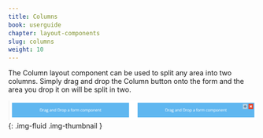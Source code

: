 ```yaml
---
title: Columns
book: userguide
chapter: layout-components
slug: columns
weight: 10
---
```

The Column layout component can be used to split any area into two columns. Simply drag and drop the Column button onto the form and the area you drop it on will be split in two.

![](/assets/img/columns.png){: .img-fluid .img-thumbnail }
